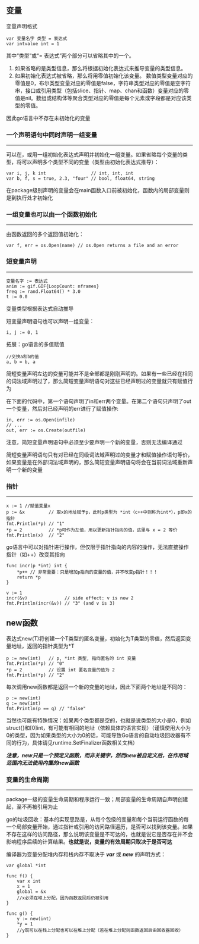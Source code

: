 ## 变量
变量声明格式
```
var 变量名字 类型 = 表达式
var intvalue int = 1
```
其中“类型”或“= 表达式”两个部分可以省略其中的一个。
1. 如果省略的是类型信息，那么将根据初始化表达式来推导变量的类型信息。
2. 如果初始化表达式被省略，那么将用零值初始化该变量。 数值类型变量对应的零值是0，布尔类型变量对应的零值是false，字符串类型对应的零值是空字符串，接口或引用类型（包括slice、指针、map、chan和函数）变量对应的零值是nil。数组或结构体等聚合类型对应的零值是每个元素或字段都是对应该类型的零值。

因此go语言中不存在未初始化的变量

### 一个声明语句中同时声明一组变量
---
可以在，或用一组初始化表达式声明并初始化一组变量。如果省略每个变量的类型，将可以声明多个类型不同的变量（类型由初始化表达式推导）：
```
var i, j, k int                 // int, int, int
var b, f, s = true, 2.3, "four" // bool, float64, string
```
在package级别声明的变量会在main函数入口前被初始化，函数内的局部变量则是到执行处才初始化

### 一组变量也可以由一个函数初始化
---
由函数返回的多个返回值初始化：
```
var f, err = os.Open(name) // os.Open returns a file and an error
```
### 短变量声明
---
```
变量名字 := 表达式
anim := gif.GIF{LoopCount: nframes}
freq := rand.Float64() * 3.0
t := 0.0
```
变量类型根据表达式自动推导

短变量声明语句也可以声明一组变量：
```
i, j := 0, 1
```

拓展：go语言的多值赋值
```
//交换a和b的值
a, b = b, a
```
简短变量声明左边的变量可能并不是全部都是刚刚声明的。如果有一些已经在相同的词法域声明过了，那么简短变量声明语句对这些已经声明过的变量就只有赋值行为

在下面的代码中，第一个语句声明了in和err两个变量。在第二个语句只声明了out一个变量，然后对已经声明的err进行了赋值操作:
```
in, err := os.Open(infile)
// ...
out, err := os.Create(outfile)
```
注意，简短变量声明语句中必须至少要声明一个新的变量，否则无法编译通过

简短变量声明语句只有对已经在同级词法域声明过的变量才和赋值操作语句等价，如果变量是在外部词法域声明的，那么简短变量声明语句将会在当前词法域重新声明一个新的变量

### 指针
---
```
x := 1 //赋值变量x
p := &x         // 取x的地址赋予p，此时p类型为 *int（c++中则称为int*），p即x的指针
fmt.Println(*p) // "1"
*p = 2          // *p可作为左值，用以更新指针指向的值，这里与 x = 2 等价
fmt.Println(x)  // "2"
```

go语言中可以对指针进行操作，但仅限于指针指向的内容的操作，无法直接操作指针（如++）改变其指向
```
func incr(p *int) int {
    *p++ // 非常重要：只是增加p指向的变量的值，并不改变p指针！！！
    return *p
}

v := 1
incr(&v)              // side effect: v is now 2
fmt.Println(incr(&v)) // "3" (and v is 3)
```

## new函数
表达式new(T)将创建一个T类型的匿名变量，初始化为T类型的零值，然后返回变量地址，返回的指针类型为*T
```
p := new(int)   // p, *int 类型, 指向匿名的 int 变量
fmt.Println(*p) // "0"
*p = 2          // 设置 int 匿名变量的值为 2
fmt.Println(*p) // "2"
```

每次调用new函数都是返回一个新的变量的地址，因此下面两个地址是不同的：
```
p := new(int)
q := new(int)
fmt.Println(p == q) // "false"
```
当然也可能有特殊情况：如果两个类型都是空的，也就是说类型的大小是0，例如struct{}和[0]int，有可能有相同的地址（依赖具体的语言实现）（谨慎使用大小为0的类型，因为如果类型的大小为0的话，可能导致Go语言的自动垃圾回收器有不同的行为，具体请见runtime.SetFinalizer函数相关文档）

***注意，new只是一个预定义函数，而非关键字，然而new被自定义后，在作用域范围内无法使用内置的new函数***

### 变量的生命周期
---
package一级的变量生命周期和程序运行一致；局部变量的生命周期自声明创建起，至不再被引用为止

go的垃圾回收：基本的实现思路是，从每个包级的变量和每个当前运行函数的每一个局部变量开始，通过指针或引用的访问路径遍历，是否可以找到该变量。如果不存在这样的访问路径，那么说明该变量是不可达的，也就是说它是否存在并不会影响程序后续的计算结果。**也就是说，变量的有效周期只取决于是否可达**

编译器为变量分配堆内存和栈内存不取决于 ***var*** 或 ***new*** 的声明方式：
```
var global *int

func f() {
    var x int
    x = 1
    global = &x
    //x必须在堆上分配，因为函数返回后仍被引用
}

func g() {
    y := new(int)
    *y = 1
    //y既可以在栈上分配也可以在堆上分配（若在堆上分配则函数返回后由回收器回收）
}
```